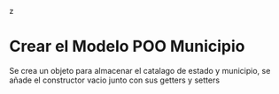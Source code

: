 z<h1>Crear el Modelo POO Municipio</h1>
Se crea un objeto para almacenar el catalago de estado y municipio, se añade el constructor vacio junto con sus getters y setters
